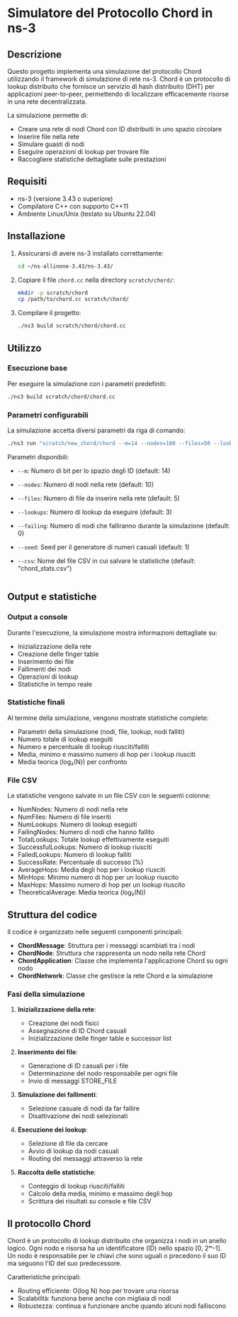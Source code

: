 # Simulatore del Protocollo Chord in ns-3

## Descrizione

Questo progetto implementa una simulazione del protocollo Chord utilizzando il framework di simulazione di rete ns-3. Chord è un protocollo di lookup distribuito che fornisce un servizio di hash distribuito (DHT) per applicazioni peer-to-peer, permettendo di localizzare efficacemente risorse in una rete decentralizzata.

La simulazione permette di:

- Creare una rete di nodi Chord con ID distribuiti in uno spazio circolare
- Inserire file nella rete
- Simulare guasti di nodi
- Eseguire operazioni di lookup per trovare file
- Raccogliere statistiche dettagliate sulle prestazioni

## Requisiti

- ns-3 (versione 3.43 o superiore)
- Compilatore C++ con supporto C++11
- Ambiente Linux/Unix (testato su Ubuntu 22.04)

## Installazione

1. Assicurarsi di avere ns-3 installato correttamente:

   ```bash
   cd ~/ns-allinone-3.43/ns-3.43/
   ```

2. Copiare il file `chord.cc` nella directory `scratch/chord/`:

   ```bash
   mkdir -p scratch/chord
   cp /path/to/chord.cc scratch/chord/
   ```

3. Compilare il progetto:
   ```bash
   ./ns3 build scratch/chord/chord.cc
   ```

## Utilizzo

### Esecuzione base

Per eseguire la simulazione con i parametri predefiniti:

```bash
./ns3 build scratch/chord/chord.cc
```

### Parametri configurabili

La simulazione accetta diversi parametri da riga di comando:

```bash
./ns3 run "scratch/new_chord/chord --m=14 --nodes=100 --files=50 --lookups=25 --failing=10 --seed=1 --csv=results.csv"
```

Parametri disponibili:

- `--m`: Numero di bit per lo spazio degli ID (default: 14)
- `--nodes`: Numero di nodi nella rete (default: 10)
- `--files`: Numero di file da inserire nella rete (default: 5)
- `--lookups`: Numero di lookup da eseguire (default: 3)
- `--failing`: Numero di nodi che falliranno durante la simulazione (default: 0)
- `--seed`: Seed per il generatore di numeri casuali (default: 1)
- `--csv`: Nome del file CSV in cui salvare le statistiche (default: "chord_stats.csv")

  ```

  ```

## Output e statistiche

### Output a console

Durante l'esecuzione, la simulazione mostra informazioni dettagliate su:

- Inizializzazione della rete
- Creazione delle finger table
- Inserimento dei file
- Fallimenti dei nodi
- Operazioni di lookup
- Statistiche in tempo reale

### Statistiche finali

Al termine della simulazione, vengono mostrate statistiche complete:

- Parametri della simulazione (nodi, file, lookup, nodi falliti)
- Numero totale di lookup eseguiti
- Numero e percentuale di lookup riusciti/falliti
- Media, minimo e massimo numero di hop per i lookup riusciti
- Media teorica (log₂(N)) per confronto

### File CSV

Le statistiche vengono salvate in un file CSV con le seguenti colonne:

- NumNodes: Numero di nodi nella rete
- NumFiles: Numero di file inseriti
- NumLookups: Numero di lookup eseguiti
- FailingNodes: Numero di nodi che hanno fallito
- TotalLookups: Totale lookup effettivamente eseguiti
- SuccessfulLookups: Numero di lookup riusciti
- FailedLookups: Numero di lookup falliti
- SuccessRate: Percentuale di successo (%)
- AverageHops: Media degli hop per i lookup riusciti
- MinHops: Minimo numero di hop per un lookup riuscito
- MaxHops: Massimo numero di hop per un lookup riuscito
- TheoreticalAverage: Media teorica (log₂(N))

## Struttura del codice

Il codice è organizzato nelle seguenti componenti principali:

- **ChordMessage**: Struttura per i messaggi scambiati tra i nodi
- **ChordNode**: Struttura che rappresenta un nodo nella rete Chord
- **ChordApplication**: Classe che implementa l'applicazione Chord su ogni nodo
- **ChordNetwork**: Classe che gestisce la rete Chord e la simulazione

### Fasi della simulazione

1. **Inizializzazione della rete**:

   - Creazione dei nodi fisici
   - Assegnazione di ID Chord casuali
   - Inizializzazione delle finger table e successor list

2. **Inserimento dei file**:

   - Generazione di ID casuali per i file
   - Determinazione del nodo responsabile per ogni file
   - Invio di messaggi STORE_FILE

3. **Simulazione dei fallimenti**:

   - Selezione casuale di nodi da far fallire
   - Disattivazione dei nodi selezionati

4. **Esecuzione dei lookup**:

   - Selezione di file da cercare
   - Avvio di lookup da nodi casuali
   - Routing dei messaggi attraverso la rete

5. **Raccolta delle statistiche**:
   - Conteggio di lookup riusciti/falliti
   - Calcolo della media, minimo e massimo degli hop
   - Scrittura dei risultati su console e file CSV

## Il protocollo Chord

Chord è un protocollo di lookup distribuito che organizza i nodi in un anello logico. Ogni nodo e risorsa ha un identificatore (ID) nello spazio [0, 2ᵐ-1]. Un nodo è responsabile per le chiavi che sono uguali o precedono il suo ID ma seguono l'ID del suo predecessore.

Caratteristiche principali:

- Routing efficiente: O(log N) hop per trovare una risorsa
- Scalabilità: funziona bene anche con migliaia di nodi
- Robustezza: continua a funzionare anche quando alcuni nodi falliscono
